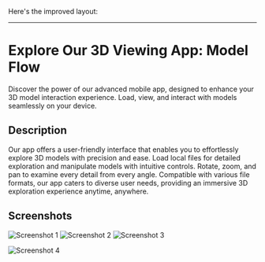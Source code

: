 Here's the improved layout:

---

# Explore Our 3D Viewing App: Model Flow

Discover the power of our advanced mobile app, designed to enhance your 3D model interaction experience. Load, view, and interact with models seamlessly on your device.

## Description

Our app offers a user-friendly interface that enables you to effortlessly explore 3D models with precision and ease. Load local files for detailed exploration and manipulate models with intuitive controls. Rotate, zoom, and pan to examine every detail from every angle. Compatible with various file formats, our app caters to diverse user needs, providing an immersive 3D exploration experience anytime, anywhere.

## Screenshots

![Screenshot 1](https://github.com/LuccaGugescu/model_flow/assets/61294264/341b9066-bbe3-45ba-88f0-7e55fdec4f0a)
![Screenshot 2](https://github.com/LuccaGugescu/model_flow/assets/61294264/f65fe005-f572-48b3-ba6e-01feca6900fe)
![Screenshot 3](https://github.com/LuccaGugescu/model_flow/assets/61294264/981892a0-4016-4a63-bb24-aa84ccb74f9d)

![Screenshot 4](https://github.com/LuccaGugescu/model_flow/assets/61294264/052a6abd-d4d1-4c8f-82ae-799133def8ae)
